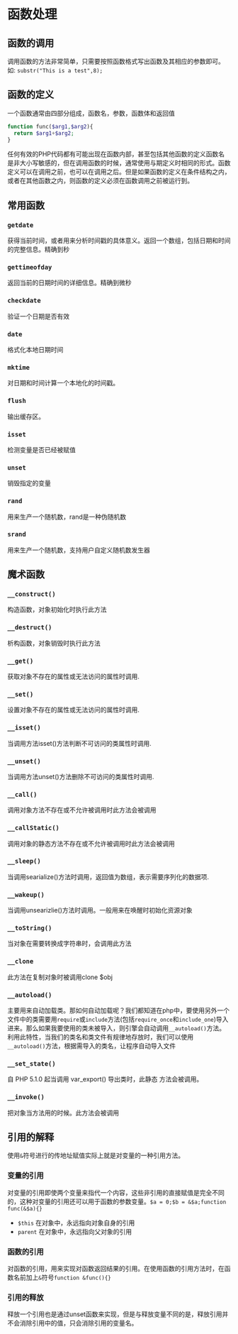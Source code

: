 # 函数处理

## 函数的调用

调用函数的方法非常简单，只需要按照函数格式写出函数及其相应的参数即可。
如: `substr("This is a test",8);`

## 函数的定义

一个函数通常由四部分组成，函数名，参数，函数体和返回值

```PHP
function func($arg1,$arg2){
  return $arg1+$arg2;
​​}
```

​任何有效的PHP代码都有可能出现在函数内部，甚至包括其他函数的定义​函数名是非大小写敏感的，但在调用函数的时候，通常使用与期定义时相同的形式。​​函数定义可以在调用之前，也可以在调用之后。但是如果函数的定义在条件结构之内，或者在其他函数之内，则函数的定义必须在函数调用之前被运行到。

## 常用函数

### `getdate`

获得当前时间，或者用来分析时间戳的具体意义。返回一个数组，包括日期和时间的完整信息。精确到秒

### `gettimeofday`

返回当前的日期时间的详细信息。精确到微秒

### `checkdate`

验证一个日期是否有效

### `date`

格式化本地日期时间

### `mktime`

对日期和时间计算一个本地化的时间戳。

### `flush`

输出缓存区。

### `isset`

检测变量是否已经被赋值

### `unset`

销毁指定的变量

### `rand`

用来生产一个随机数，rand是一种伪随机数

### `srand`

用来生产一个随机数，支持用户自定义随机数发生器


## 魔术函数

### `__construct()`

构造函数，对象初始化时执行此方法

### `__destruct()`

析构函数，对象销毁时执行此方法

### `__get()`

获取对象不存在的属性或无法访问的属性时调用.

### `__set()`

设置对象不存在的属性或无法访问的属性时调用.

### `__isset()`

当调用方法isset()方法判断不可访问的类属性时调用.

### `__unset()`

当调用方法unset()方法删除不可访问的类属性时调用.

### `__call()`

调用对象方法不存在或不允许被调用时此方法会被调用

### `__callStatic()`

调用对象的静态方法不存在或不允许被调用时此方法会被调用

### `__sleep()`

当调用searialize()方法时调用，返回值为数组，表示需要序列化的数据项.

### `__wakeup()`

当调用unsearizlie()方法时调用。一般用来在唤醒时初始化资源对象

### `__toString()`

当对象在需要转换成字符串时，会调用此方法

### `__clone`

此方法在复制对象时被调用clone $obj​

### `__autoload()`

主要用来自动加载类。那如何自动加载呢？我们都知道在php中，要使用另外一个文件中的类需要用`require`或`include`方法(包括`require_once`和`include_one`)导入进来。那么如果我要使用的类未被导入，则引擎会自动调用`__autoload()`方法。利用此特性，当我们的类名和类文件有规律地存放时，我们可以使用`__autoload()`方法，根据需导入的类名，让程序自动导入文件

### `__set_state()`

自 PHP 5.1.0 起当调用 var_export() 导出类时，此静态 方法会被调用。

### `__invoke()`

把对象当方法用的时候。此方法会被调用

## 引用的解释

使用`&`符号进行的传地址赋值实际上就是对变量的一种引用方法。

### 变量的引用

对变量的引用即使两个变量来指代一个内容，这些非引用的直接赋值是完全不同的，这种对变量的引用还可以用于函数的参数变量。`$a = 0;$b = &$a;function func(&$a){​}​​​​`

- `$this` 在对象中，永远指向对象自身的引用
- `parent` 在对象中，永远指向父对象的引用

### 函数的引用

对函数的引用，用来实现对函数返回结果的引用。在使用函数的引用方法时，在函数名前加上`&`符号`function &func(){​}​`

### 引用的释放

释放一个引用也是通过unset函数来实现，但是与释放变量不同的是，释放引用并不会消除引用中的值，只会消除引用的变量名。
